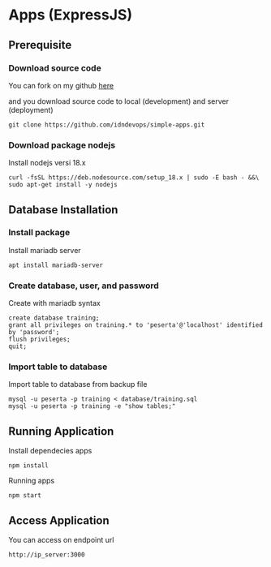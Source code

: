 # Apps (ExpressJS)

## Prerequisite
### Download source code
You can fork on my github [here](https://github.com/IDN-Training/simple-apps)

and you download source code to local (development) and server (deployment)
```
git clone https://github.com/idndevops/simple-apps.git
```
### Download package nodejs
Install nodejs versi 18.x
```
curl -fsSL https://deb.nodesource.com/setup_18.x | sudo -E bash - &&\
sudo apt-get install -y nodejs
```

## Database Installation
### Install package 
Install mariadb server
```
apt install mariadb-server
```
### Create database, user, and password
Create with mariadb syntax
```
create database training;
grant all privileges on training.* to 'peserta'@'localhost' identified by 'password';
flush privileges;
quit;
```
### Import table to database
Import table to database from backup file
```
mysql -u peserta -p training < database/training.sql
mysql -u peserta -p training -e "show tables;"
```

## Running Application
Install dependecies apps
```
npm install
```

Running apps
```
npm start
```

## Access Application
You can access on endpoint url
```
http://ip_server:3000
```
